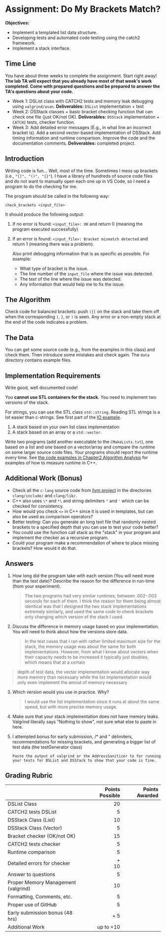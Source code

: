  # Assignment: Do My Brackets Match?

**Objectives:**

* Implement a templated list data structure.
* Developing tests and automated code testing using the catch2 framework.
* Implement a stack interface.


## Time Line 
You have about three weeks to complete the assignment. Start right away! **The lab TA will expect that you already have most of that week's work completed. Come with prepared questions and
be prepared to answer the TA's questions about your code.**

* Week 1: DSList class with CATCH2 tests and memory leak debugging using `valgrind/asan`. **Deliverables:** `DSList` implementation + test
* Week 2: DSStack classes + basic bracket checking function that can check one file (just OK/not OK). **Deliverables:** `DSStack` implementation + `CATCH2` tests, checker function.
* Week 3: Add detailed error messages (E.g., in what line an incorrect bracket is). Add a second vector-based implementation of DSStack. Add timing information and runtime comparison. Improve the code and the documentation comments. **Deliverables:** completed project.


## Introduction
Writing code is fun... Well, most of the time. Sometimes I mess up
brackets (i.e., `"[]", "()", "{}"`). 
I have a library of hundreds of
source code files and do not want to manually open each one up in VS Code,
so I need a program to do the checking for me.

The program should be called in the following way:

```
check_brackets <input_file>
```

It should produce the following output:

1. If no error is found: `<input_file>: OK` and return 0 (meaning the program executed successfully)
2. If an error is found: `<input_file>: Bracket mismatch detected` and return 1 (meaning there was a problem).

   Also print debugging information that is as specific as possible. For example:
     - What type of bracket is the issue.
     - The line number of the `input_file` where the issue was detected.
     - The text of the line where the issue was detected.
     - Any information that would help me to fix the issue.

## The Algorithm
Check code for balanced brackets: push `({[` on the stack and take them off when the corresponding `)`, `}`, or `)` is seen. Any error or a non-empty stack at the end of the code indicates a problem.

## The Data
 You can get some source code (e.g., from the examples in this class) and check them. Then introduce some mistakes and check again. The `data` directory contains example files.

## Implementation Requirements
Write good, well documented code!

You **cannot use STL containers for the stack.**
You need to implement two versions of the stack. 

For strings, you can use the STL class `std::string`. Reading STL strings is a 
lot easier than c-strings. See first part of the [IO example](https://github.com/mhahsler/CS2341/blob/main/Chapter1_Programming/io/fileIO_main.cpp). 


1. A stack based on your own list class implementation
2. A stack based on an array or a `std::vector`. 

Write two programs (add another executable to the `CMakeLists.txt`), one based on a list and one based on a vector/array and compare the runtime on some larger source code files. Your programs should report the runtime every time. See [the code examples in Chapter2 Algorithm Analysis](https://github.com/mhahsler/CS2341/tree/main/Chapter2_Algorithm_Analysis) for examples of how to measure runtime in C++.


## Additional Work (Bonus)
* Check all the `c-lang` source code from [llvm project](https://github.com/llvm/llvm-project) in the directories `clang/include/` and `clang/lib/`.
* C++ also uses `\*` and `*\` and string delimiters `"` and `'` which can be checked for consistency.
* How would you check `<>` in C++ since it is used in templates, but can also be used as 
comparison operators?
* Better testing: Can you generate an long text file that randomly nested brackets to a specified depth that you can use to test your code better?
* You could use the function call stack as the "stack" in your program and implement the checker as a recursive program. 
* Could your program make a recommendation of where to place missing brackets? How would it do that.


## Answers
1. How long did the program take with each version (You will need more than the test date)?  Describe the reason for the difference in run-time (from your experiment).

   > The two programs had very similar runtimes, between .002-.003 seconds for each of them. I think the reason for them being almost identical was that I
   designed the two stack implementations extremely similarly, and used the same code to check brackets only changing which version of the stack I used.
    
2. Discuss the difference in memory usage based on your implementation. You will need to think about how the versions 
 store data.

   > In the test cases that I ran with rather limited maximum size for the stack, the memory usage was about the same for both implementations.
    However, from what I know about vectors when their capacity needs to be increased it typically just doubles, which means that at a certain
>   depth of test data, the vector implementation would allocate way more memory than necessary while the list implementation would only even implement the amout of memory necessary

3. Which version would you use in practice. Why?

   > I would use the list implementation since it runs at about the same speed, but with more precise memory usage.

4. Make sure that your stack implementation does not have memory leaks.
   Valgrind literally says "Nothing to show", not sure what else to paste in here.

5. I attempted bonus for early submission, /* and " delimiters, recommendations for missing brackets, and generating a bigger list of test data (the testGenerator class)


   ```
   Paste the output of valgrind or the AddressSanitizer to for running your tests for DSList and DSStack to show that your code is fine. 
   ```


## Grading Rubric

|                             | Points Possible | Points Awarded |
| :------------------         |----------------:| -------------: |
| DSList Class                |              20 |                |
| CATCH2 tests DSList         |               5 |                |
| DSStack Class (List)        |              10 |                |
| DSStack Class (Vector)      |               5 |                |
| Bracket checker (OK/not OK) |              15 |                |
| CATCH2 tests checker        |               5 |                |
| Runtime comparison          |               5 |                |
| Detailed errors for checker |            +<br/> 10 |                |
| Answer to questions         |               5 |                |
| Proper Memory Management (valgrind) |              10 |                |
| Formatting, Comments, etc.  |               5 |                |
| Proper use of GitHub        |               5 |                |
| Early submission bonus (48 hrs)   |             + 5 |                |
| Additional Work             |       up to +10 |                |

